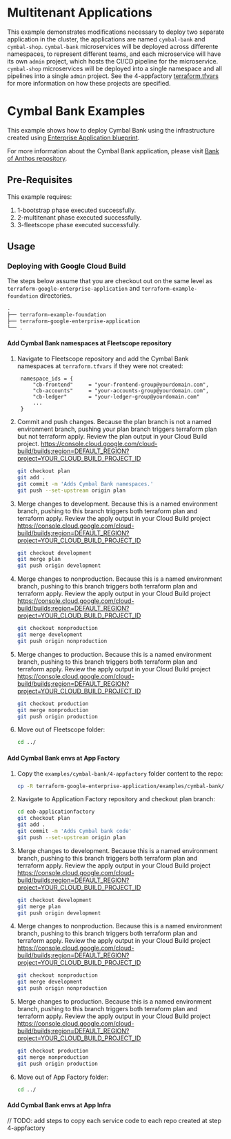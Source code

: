 # Multitenant Applications

This example demonstrates modifications necessary to deploy two separate application in the cluster, the applications are named `cymbal-bank` and `cymbal-shop`. `cymbal-bank` microservices will be deployed across differente namespaces, to represent different teams, and each microservice will have its own `admin` project, which hosts the CI/CD pipeline for the microservice. `cymbal-shop` microservices will be deployed into a single namespace and all pipelines into a single `admin` project. See the 4-appfactory [terraform.tfvars](./4-appfactory/envs/shared/terraform.tfvars) for more information on how these projects are specified.

# Cymbal Bank Examples

This example shows how to deploy Cymbal Bank using the infrastructure created using [Enterprise Application blueprint](https://cloud.google.com/architecture/enterprise-application-blueprint).

For more information about the Cymbal Bank application, please visit [Bank of Anthos repository](https://github.com/GoogleCloudPlatform/bank-of-anthos/blob/v0.6.4).

## Pre-Requisites

This example requires:

1. 1-bootstrap phase executed successfully.
1. 2-multitenant phase executed successfully.
1. 3-fleetscope phase executed successfully.

## Usage

### Deploying with Google Cloud Build

The steps below assume that you are checkout out on the same level as `terraform-google-enterprise-application` and `terraform-example-foundation` directories.

```txt
.
├── terraform-example-foundation
├── terraform-google-enterprise-application
└── .
```

#### Add Cymbal Bank namespaces at Fleetscope repository

1. Navigate to Fleetscope repository and add the Cymbal Bank namespaces at `terraform.tfvars` if they were not created:

   ```hcl
    namespace_ids = {
        "cb-frontend"     = "your-frontend-group@yourdomain.com",
        "cb-accounts"     = "your-accounts-group@yourdomain.com",
        "cb-ledger"       = "your-ledger-group@yourdomain.com"
        ...
    }
   ```

1. Commit and push changes. Because the plan branch is not a named environment branch, pushing your plan branch triggers terraform plan but not terraform apply. Review the plan output in your Cloud Build project. <https://console.cloud.google.com/cloud-build/builds;region=DEFAULT_REGION?project=YOUR_CLOUD_BUILD_PROJECT_ID>

    ```bash
    git checkout plan
    git add .
    git commit -m 'Adds Cymbal Bank namespaces.'
    git push --set-upstream origin plan
    ```

1. Merge changes to development. Because this is a named environment branch, pushing to this branch triggers both terraform plan and terraform apply. Review the apply output in your Cloud Build project <https://console.cloud.google.com/cloud-build/builds;region=DEFAULT_REGION?project=YOUR_CLOUD_BUILD_PROJECT_ID>

    ```bash
    git checkout development
    git merge plan
    git push origin development
    ```

1. Merge changes to nonproduction. Because this is a named environment branch, pushing to this branch triggers both terraform plan and terraform apply. Review the apply output in your Cloud Build project <https://console.cloud.google.com/cloud-build/builds;region=DEFAULT_REGION?project=YOUR_CLOUD_BUILD_PROJECT_ID>

    ```bash
    git checkout nonproduction
    git merge development
    git push origin nonproduction
    ```

1. Merge changes to production. Because this is a named environment branch, pushing to this branch triggers both terraform plan and terraform apply. Review the apply output in your Cloud Build project <https://console.cloud.google.com/cloud-build/builds;region=DEFAULT_REGION?project=YOUR_CLOUD_BUILD_PROJECT_ID>

    ```bash
    git checkout production
    git merge nonproduction
    git push origin production
    ```

1. Move out of Fleetscope folder:

    ```bash
    cd ../
    ```

#### Add Cymbal Bank envs at App Factory

1. Copy the `examples/cymbal-bank/4-appfactory` folder content to the repo:

    ```bash
    cp -R terraform-google-enterprise-application/examples/cymbal-bank/4-appfactory/* eab-applicationfactory/4-appfactory/
    ```

1. Navigate to Application Factory repository and checkout plan branch:

    ```bash
    cd eab-applicationfactory
    git checkout plan
    git add .
    git commit -m 'Adds Cymbal bank code'
    git push --set-upstream origin plan
    ```

1. Merge changes to development. Because this is a named environment branch, pushing to this branch triggers both terraform plan and terraform apply. Review the apply output in your Cloud Build project <https://console.cloud.google.com/cloud-build/builds;region=DEFAULT_REGION?project=YOUR_CLOUD_BUILD_PROJECT_ID>

    ```bash
    git checkout development
    git merge plan
    git push origin development
    ```

1. Merge changes to nonproduction. Because this is a named environment branch, pushing to this branch triggers both terraform plan and terraform apply. Review the apply output in your Cloud Build project <https://console.cloud.google.com/cloud-build/builds;region=DEFAULT_REGION?project=YOUR_CLOUD_BUILD_PROJECT_ID>

    ```bash
    git checkout nonproduction
    git merge development
    git push origin nonproduction
    ```

1. Merge changes to production. Because this is a named environment branch, pushing to this branch triggers both terraform plan and terraform apply. Review the apply output in your Cloud Build project <https://console.cloud.google.com/cloud-build/builds;region=DEFAULT_REGION?project=YOUR_CLOUD_BUILD_PROJECT_ID>

    ```bash
    git checkout production
    git merge nonproduction
    git push origin production
    ```

1. Move out of App Factory folder:

    ```bash
    cd ../
    ```

#### Add Cymbal Bank envs at App Infra

// TODO: add steps to copy each service code to each repo created at step 4-appfactory
